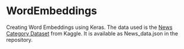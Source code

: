 # WordEmbeddings
Creating Word Embeddings using Keras. The data used is the [News Category Dataset](https://www.kaggle.com/rmisra/news-category-dataset) from Kaggle. It is available as News_data.json in the repository.
